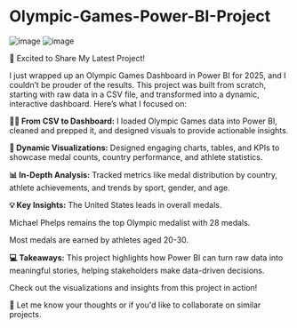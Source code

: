 # Olympic-Games-Power-BI-Project

![image](https://github.com/user-attachments/assets/e94babcf-4623-42e6-b456-18748311c2fc) ![image](https://github.com/user-attachments/assets/29754fa6-0302-4c7a-b96c-642a7bb43bd5)



🚀 Excited to Share My Latest Project!

I just wrapped up an Olympic Games Dashboard in Power BI for 2025, and I couldn’t be prouder of the results. This project was built from scratch, starting with raw data in a CSV file, and transformed into a dynamic, interactive dashboard. Here’s what I focused on:

**🏋️‍♂️ From CSV to Dashboard:**
I loaded Olympic Games data into Power BI, cleaned and prepped it, and designed visuals to provide actionable insights.

**🎨 Dynamic Visualizations:**
Designed engaging charts, tables, and KPIs to showcase medal counts, country performance, and athlete statistics.

**📊 In-Depth Analysis:**
Tracked metrics like medal distribution by country, athlete achievements, and trends by sport, gender, and age.

**💡 Key Insights:**
The United States leads in overall medals.

Michael Phelps remains the top Olympic medalist with 28 medals.

Most medals are earned by athletes aged 20-30.

**💻 Takeaways:**
This project highlights how Power BI can turn raw data into meaningful stories, helping stakeholders make data-driven decisions.

Check out the visualizations and insights from this project in action!                      

🚀 Let me know your thoughts or if you'd like to collaborate on similar projects.

